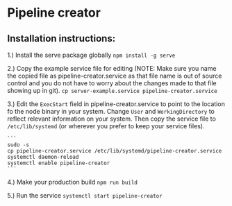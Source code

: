 # Pipeline creator

## Installation instructions:

1.) Install the serve package globally
    ```
    npm install -g serve
    ```

2.) Copy the example service file for editing (NOTE: Make sure you name the copied file as pipeline-creator.service as that file name is out of source control and you do not have to worry about the changes made to that file showing up in git).
    ```
    cp server-example.service pipeline-creator.service
    ```

3.) Edit the `ExecStart` field in pipeline-creator.service to point to the location fo the node binary in your system. Change `User` and `WorkingDirectory` to reflect relevant information on your system.
Then copy the service file to `/etc/lib/systemd` (or wherever you prefer to keep your service files).

    ```
    sudo -s
    cp pipeline-creator.service /etc/lib/systemd/pipeline-creator.service
    systemctl daemon-reload
    systemctl enable pipeline-creator
    ```

4.) Make your production build
    ```
    npm run build
    ```

5.) Run the service
    ```
    systemctl start pipeline-creator
    ```
